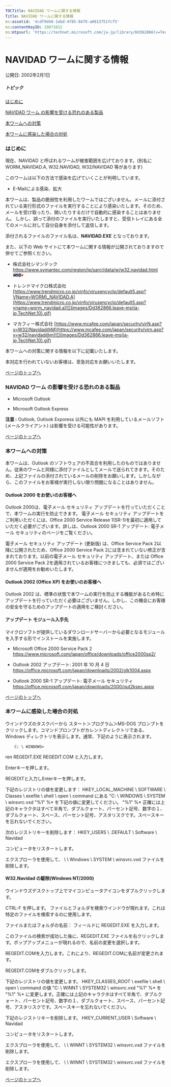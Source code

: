```yaml
---
TOCTitle: NAVIDAD ワームに関する情報
Title: NAVIDAD ワームに関する情報
ms:assetid: '4cdf9d48-1ebd-4f85-8479-a0813751fcf5'
ms:contentKeyID: 19871812
ms:mtpsurl: 'https://technet.microsoft.com/ja-jp/library/Dd362866(v=TechNet.10)'
---
```


NAVIDAD ワームに関する情報
==========================

公開日: 2002年2月1日

##### トピック

[](#edaa)[はじめに](#edaa)

[](#ecaa)[NAVIDAD ワーム の影響を受ける恐れのある製品](#ecaa)

[](#ebaa)[本ワームへの対策](#ebaa)

[](#eaaa)[本ワームに感染した場合の対処](#eaaa)

### はじめに

現在、NAVIDAD と呼ばれるワームが被害範囲を広げております。(別名に WORM\_NAVIDAD.A, W32.NAVIDAD, W32/NAVIDAD 等があります)

このワームは以下の方法で感染を広げていくことが判明しています。

-   E-Mailによる感染、拡大



本ワームは、製品の脆弱性を利用したワームではございません。メールに添付されている実行形式のファイルを実行することにより感染いたします。そのため、メールを受け取ったり、開いたりするだけで自動的に感染することはありません。 しかし、誤って添付のファイルを実行いたしますと、受信トレイにある全てのメールに対して自分自身を添付して返信します。

添付されるファイルのファイル名は、**NAVIDAD.EXE** となっております。

また、以下の Web サイトにて本ワームに関する情報が公開されておりますので併せてご参照ください。

-   株式会社シマンテック
    <https://www.symantec.com/region/jp/sarcj/data/w/w32.navidad.html>![](images/Dd362866.leave-ms(ja-jp,TechNet.10).gif)


-   トレンドマイクロ株式会社
    [https://www.trendmicro.co.jp/vinfo/virusencyclo/default5.asp?VName=WORM\_NAVIDAD.A](https://www.trendmicro.co.jp/vinfo/virusencyclo/default5.asp?vname=worm_navidad.a)![](images/Dd362866.leave-ms(ja-jp,TechNet.10).gif)


-   マカフィー株式会社
    [https://www.mcafee.com/japan/security/virN.asp?v=W32/Navidad@M](https://www.mcafee.com/japan/security/virn.asp?v=w32/navidad@m)![](images/Dd362866.leave-ms(ja-jp,TechNet.10).gif)



本ワームへの対策に関する情報を以下に記載いたします。

本対応を行われていないお客様は、至急対応をお願いいたします。

[](#mainsection)[ページのトップへ](#mainsection)

### NAVIDAD ワーム の影響を受ける恐れのある製品

-   Microsoft Outlook


-   Microsoft Outlook Express



**注意 :** Outlook, Outlook Exporess 以外にも MAPI を利用しているメールソフト(メールクライアント) は影響を受ける可能性があります。

[](#mainsection)[ページのトップへ](#mainsection)

### 本ワームへの対策

本ワームは、Outlook のソフトウェアの不具合を利用したのものではありません。従来のワームと同様に添付ファイルとしてメールで送られてきます。そのため、上記ファイルの添付されているメールの削除をお願いします。しかしながら、このファイルをお客様が実行しない限り問題になることはありません。

#### Outlook 2000 をお使いのお客様へ

Outlook 2000は、電子メール セキュリティ アップデートを行っていただくことで、本ワームの実行を防止できます。 電子メール セキュリティ アップデートをご利用いただくには、Office 2000 Service Release 1(SR-1)を最初に適用していただく必要がございます。詳しは、Outlook 2000 SR-1 アップデート: 電子メール セキュリティのページをご覧ください。

電子メール セキュリティ アップデート (更新版) は、Office Service Pack 2以降に公開されたため、Office 2000 Service Pack 2には含まれていない修正が含まれております。以前の電子メール セキュリティ アップデート、または Office 2000 Service Pack 2を適用されているお客様につきましても、必須ではございませんが適用をお勧めいたします。

#### Outlook 2002 (Office XP) をお使いのお客様へ

Outlook 2002 は、標準の状態で本ワームの実行を防止する機能があるため特にアップデートを行っていただく必要はございません。しかし、この機会にお客様の安全を守るためのアップデートの適用をご検討ください。

#### アップデート モジュール入手先

マイクロソフトが提供しているダウンロードサーバーから必要となるモジュールを入手する形でインストールを実施します。

-   Microsoft Office 2000 Service Pack 2
    <https://www.microsoft.com/japan/office/downloads/office2000sp2/>


-   Outlook 2002 アップデート: 2001 年 10 月 4 日
    <https://office.microsoft.com/japan/downloads/2002/olk1004.aspx>


-   Outlook 2000 SR-1 アップデート: 電子メール セキュリティ
    <https://office.microsoft.com/japan/downloads/2000/out2ksec.aspx>



[](#mainsection)[ページのトップへ](#mainsection)

### 本ワームに感染した場合の対処

ウインドウズのタスクバーから スタート＞プログラム＞MS-DOS プロンプトをクリックします。コマンドプロンプトがカレントディレクトリである、Windows ディレクトリを表示します。通常、下記のように表示されます。

```
    C: \ WINDOWS>
```    

ren REGEDIT.EXE REGEDIT.COM と入力します。

Enterキーを押します。

REGEDITと入力しEnterキーを押します。

下記のレジストリの値を変更します： HKEY\_LOCAL\_MACHINE \\ SOFTWARE \\ Classes \\ exefile \\ shell \\ open \\ command にある "C: \\ WINDOWS \\ SYSTEM \\ winsvrc.vxd "%1" %\* を下記の値に変更してください。 "%1" %\* 正確には上記のキャラクタはすべて半角で、ダブルクォート、パーセント記号、数字の１、ダブルクォート、スペース、パーセント記号、アスタリスクです。スペースキーを忘れないでください。

次のレジストリキーを削除します： HKEY\_USERS \\ .DEFAULT \\ Software \\ Navidad

コンピュータをリスタートします。

エクスプローラを使用して、 \\ \\ Windows \\ SYSTEM \\ winsvrc.vxd ファイルを削除します。

#### W32.Navidad の駆除(Windows NT/2000)

ウインドウズデスクトップ上でマイコンピュータアイコンをダブルクリックします。

CTRL-F を押します。 ファイルとフォルダを検索ウインドウが現れます。これは特定のファイルを検索するのに使用します。

ファイルまたはフォルダの名前： フィールドに REGEDIT.EXE を入力します。

このファイルの検索が成功した後に、REGEDIT.EXE ファイルを右クリックします。ポップアップメニューが現れるので、名前の変更を選択します。

REGEDIT.COMを入力します。これにより、REGEDIT.COMに名前が変更されます。

REGEDIT.COMをダブルクリックします。

下記のレジストリの値を変更します。 HKEY\_CLASSES\_ROOT \\ exefile \\ shell \\ open \\ command の値 "C: \\ WINNT \\ SYSTEM32 \\ winsvrc.vxd "%1" %\* を "%1" %\* に変更します。正確には上記のキャラクタはすべて半角で、ダブルクォート、パーセント記号、数字の１、ダブルクォート、スペース、パーセント記号、アスタリスクです。スペースキーを忘れないでください。

下記のレジストリキーを削除します。 HKEY\_CURRENT\_USER \\ Software \\ Navidad

コンピュータをリスタートします。

エクスプローラを使用して、 \\ \\ WINNT \\ SYSTEM32 \\ winsvrc.vxd ファイルを削除します。

エクスプローラを使用して、 \\ \\ WINNT \\ SYSTEM32 \\ winsvrc.vxd ファイルを削除します。

[](#mainsection)[ページのトップへ](#mainsection)
